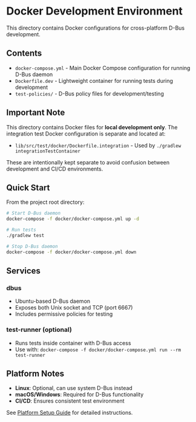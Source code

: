 # Docker Development Environment

This directory contains Docker configurations for cross-platform D-Bus development.

## Contents

- `docker-compose.yml` - Main Docker Compose configuration for running D-Bus daemon
- `Dockerfile.dev` - Lightweight container for running tests during development
- `test-policies/` - D-Bus policy files for development/testing

## Important Note

This directory contains Docker files for **local development only**. The integration test Docker configuration is separate and located at:
- `lib/src/test/docker/Dockerfile.integration` - Used by `./gradlew integrationTestContainer`

These are intentionally kept separate to avoid confusion between development and CI/CD environments.

## Quick Start

From the project root directory:

```bash
# Start D-Bus daemon
docker-compose -f docker/docker-compose.yml up -d

# Run tests
./gradlew test

# Stop D-Bus daemon
docker-compose -f docker/docker-compose.yml down
```

## Services

### dbus
- Ubuntu-based D-Bus daemon
- Exposes both Unix socket and TCP (port 6667)
- Includes permissive policies for testing

### test-runner (optional)
- Runs tests inside container with D-Bus access
- Use with: `docker-compose -f docker/docker-compose.yml run --rm test-runner`

## Platform Notes

- **Linux**: Optional, can use system D-Bus instead
- **macOS/Windows**: Required for D-Bus functionality
- **CI/CD**: Ensures consistent test environment

See [Platform Setup Guide](../docs/guides/platform-setup.md) for detailed instructions.